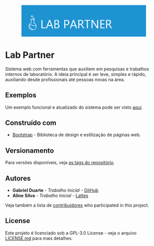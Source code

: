 <div align="center">
<img src="images/logoLabPartner.png" alt="Lab Partner" width="400px">
</div>

# Lab Partner
Sistema web com ferramentas que auxiliem em pesquisas e trabalhos internos de laboratório.
A ideia principal é ser leve, simples e rápido, auxiliando desde profissionais até pessoas novas na área.

## Exemplos

Um exemplo funcional e atualizado do sistema pode ser visto [aqui](https://raw.githack.com/GabrielFDuarte/LabPartner/master/index.html).

## Construído com

* [Bootstrap](https://getbootstrap.com) - Biblioteca de design e estilização de páginas web.

## Versionamento

Para versões disponíveis, veja [as tags do repositório](https://github.com/GabrielFDuarte/LabPartner/tags). 

## Autores

* **Gabriel Duarte** - *Trabalho Inicial* - [GitHub](https://github.com/GabrielFDuarte)
* **Aline Silva** - *Trabalho Inicial* - [Lattes](http://lattes.cnpq.br/0513423968343528)

Veja também a lista de [contribuidores](https://github.com/your/project/contributors) who participated in this project.

## License

Este projeto é licenciado sob a GPL-3.0 License - veja o arquivo [LICENSE.md](LICENSE.md) para mais detalhes.